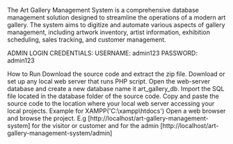 The Art Gallery Management System is a comprehensive database management solution designed to streamline the operations of a modern art gallery. The system aims to digitize and automate various aspects of gallery management, including artwork inventory, artist information, exhibition scheduling, sales tracking, and customer management.

ADMIN LOGIN CREDENTIALS: USERNAME: admin123 PASSWORD: admin123

How to Run Download the source code and extract the zip file. Download or set up any local web server that runs PHP script. Open the web-server database and create a new database name it art_gallery_db. Import the SQL file located in the database folder of the source code. Copy and paste the source code to the location where your local web server accessing your local projects. Example for XAMPP('C:\xampp\htdocs') Open a web browser and browse the project. E.g [http://localhost/art-gallery-management-system] for the visitor or customer and for the admin [http://localhost/art-gallery-management-system/admin]
